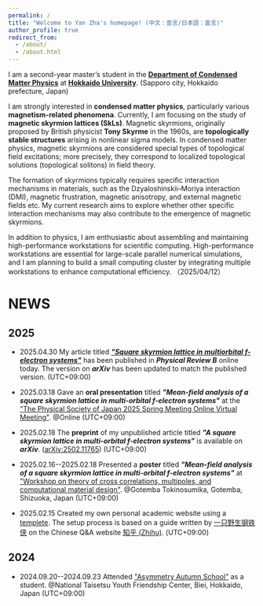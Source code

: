 ```yaml
---
permalink: /
title: "Welcome to Yan Zha's homepage! (中文：查言/日本語：査言)"
author_profile: true
redirect_from: 
  - /about/
  - /about.html
---
```

I am a second-year master’s student in the **[Department of Condensed Matter Physics](https://www2.sci.hokudai.ac.jp/gs/en/dcmp)** at **[Hokkaido University](https://www.global.hokudai.ac.jp/)**. (Sapporo city, Hokkaido prefecture, Japan) 

I am strongly interested in **condensed matter physics**, particularly various **magnetism-related phenomena**. 
Currently, I am focusing on the study of **magnetic skyrmion lattices (SkLs)**. 
Magnetic skyrmions, originally proposed by British physicist **Tony Skyrme** in the 1960s, are **topologically stable structures** arising in nonlinear sigma models. 
In condensed matter physics, magnetic skyrmions are considered special types of topological field excitations; more precisely, they correspond to localized topological solutions (topological solitons) in field theory.

The formation of skyrmions typically requires specific interaction mechanisms in materials, such as the Dzyaloshinskii–Moriya interaction (DMI), magnetic frustration, magnetic anisotropy, and external magnetic fields etc. 
My current research aims to explore whether other specific interaction mechanisms may also contribute to the emergence of magnetic skyrmions.

In addition to physics, I am enthusiastic about assembling and maintaining high-performance workstations for scientific computing. 
High-performance workstations are essential for large-scale parallel numerical simulations, and I am planning to build a small computing cluster by integrating multiple workstations to enhance computational efficiency.
（2025/04/12）

NEWS
======

## 2025
* 2025.04.30 My article titled ***["Square skyrmion lattice in multiorbital f-electron systems"](https://journals.aps.org/prb/abstract/10.1103/PhysRevB.111.165155)*** has been published in ***Physical Review B*** online today. The version on ***arXiv*** has been updated to match the published version. (UTC+09:00)

* 2025.03.18 Gave an **oral presentation** titled ***"Mean-field analysis of a square skyrmion lattice in multi-orbital f-electron systems"*** at the ["The Physical Society of Japan 2025 Spring Meeting Online Virtual Meeting"](https://www.jps.or.jp/english/meetings-and-awards/spring/spring-meeting.html). @Online (UTC+09:00)

* 2025.02.18 The **preprint** of my unpublished article titled ***"A square skyrmion lattice in multi-orbital f-electron systems"*** is available on ***arXiv***. ([arXiv:2502.11765](https://arxiv.org/abs/2502.11765)) (UTC+09:00)

* 2025.02.16--2025.02.18 Presented a **poster** titled ***"Mean-field analysis of a square skyrmion lattice in multi-orbital f-electron systems"*** at ["Workshop on theory of cross correlations, multipoles, and
computational material design"](https://asymmetry.hiroshima-u.ac.jp/event/2532). @Gotemba Tokinosumika, Gotemba, Shizuoka, Japan (UTC+09:00)


* 2025.02.15 Created my own personal academic website using a [templete](https://github.com/academicpages/academicpages.github.io). The setup process is based on a guide written by [一只野生钢铁侠](https://www.zhihu.com/people/91-53-41-34) on the Chinese Q&A website [知乎 (Zhihu)](https://zhuanlan.zhihu.com/p/711554540). (UTC+09:00)


## 2024
* 2024.09.20--2024.09.23 Attended ["Asymmetry Autumn School"](https://asymmetry.hiroshima-u.ac.jp/event/1097) as a student. @National Taisetsu Youth Friendship Center, Biei, Hokkaido, Japan (UTC+09:00)
